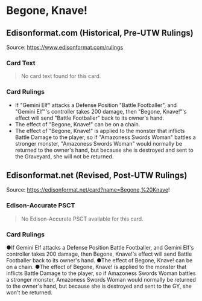 # Begone, Knave!

## Edisonformat.com (Historical, Pre-UTW Rulings)

Source: https://www.edisonformat.com/rulings

### Card Text

> No card text found for this card.

### Card Rulings

*   If "Gemini Elf" attacks a Defense Position "Battle Footballer", and "Gemini Elf"'s controller takes 200 damage, then "Begone, Knave!"'s effect will send "Battle Footballer" back to its owner's hand.
*   The effect of "Begone, Knave!" can be on a chain.
*   The effect of "Begone, Knave!" is applied to the monster that inflicts Battle Damage to the player, so if "Amazoness Swords Woman" battles a stronger monster, "Amazoness Swords Woman" would normally be returned to the owner's hand, but because she is destroyed and sent to the Graveyard, she will not be returned.

## Edisonformat.net (Revised, Post-UTW Rulings)

Source: https://edisonformat.net/card?name=Begone,%20Knave!

### Edison-Accurate PSCT

> No Edison-Accurate PSCT available for this card.

### Card Rulings

●If Gemini Elf attacks a Defense Position Battle Footballer, and Gemini Elf's controller takes 200 damage, then Begone, Knave!'s effect will send Battle Footballer back to its owner's hand.
●The effect of Begone, Knave! can be on a chain.
●The effect of Begone, Knave! is applied to the monster that inflicts Battle Damage to the player, so if Amazoness Swords Woman battles a stronger monster, Amazoness Swords Woman would normally be returned to the owner's hand, but because she is destroyed and sent to the GY, she won't be returned.
            